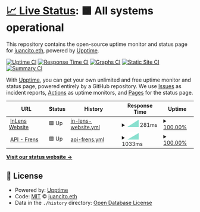 # [📈 Live Status](https://status.inlens.xyz): <!--live status--> **🟩 All systems operational**

This repository contains the open-source uptime monitor and status page for [juancito.eth](https://status.inlens.xyz), powered by [Upptime](https://github.com/upptime/upptime).

[![Uptime CI](https://github.com/0xJuancito/inlens-upptime/workflows/Uptime%20CI/badge.svg)](https://github.com/0xJuancito/inlens-upptime/actions?query=workflow%3A%22Uptime+CI%22)
[![Response Time CI](https://github.com/0xJuancito/inlens-upptime/workflows/Response%20Time%20CI/badge.svg)](https://github.com/0xJuancito/inlens-upptime/actions?query=workflow%3A%22Response+Time+CI%22)
[![Graphs CI](https://github.com/0xJuancito/inlens-upptime/workflows/Graphs%20CI/badge.svg)](https://github.com/0xJuancito/inlens-upptime/actions?query=workflow%3A%22Graphs+CI%22)
[![Static Site CI](https://github.com/0xJuancito/inlens-upptime/workflows/Static%20Site%20CI/badge.svg)](https://github.com/0xJuancito/inlens-upptime/actions?query=workflow%3A%22Static+Site+CI%22)
[![Summary CI](https://github.com/0xJuancito/inlens-upptime/workflows/Summary%20CI/badge.svg)](https://github.com/0xJuancito/inlens-upptime/actions?query=workflow%3A%22Summary+CI%22)

With [Upptime](https://upptime.js.org), you can get your own unlimited and free uptime monitor and status page, powered entirely by a GitHub repository. We use [Issues](https://github.com/0xJuancito/inlens-upptime/issues) as incident reports, [Actions](https://github.com/0xJuancito/inlens-upptime/actions) as uptime monitors, and [Pages](https://status.inlens.xyz) for the status page.

<!--start: status pages-->
<!-- This summary is generated by Upptime (https://github.com/upptime/upptime) -->
<!-- Do not edit this manually, your changes will be overwritten -->
<!-- prettier-ignore -->
| URL | Status | History | Response Time | Uptime |
| --- | ------ | ------- | ------------- | ------ |
| <img alt="" src="https://favicons.githubusercontent.com/inlens.xyz" height="13"> [InLens Website](http://inlens.xyz) | 🟩 Up | [in-lens-website.yml](https://github.com/0xJuancito/inlens-upptime/commits/HEAD/history/in-lens-website.yml) | <details><summary><img alt="Response time graph" src="./graphs/in-lens-website/response-time-week.png" height="20"> 281ms</summary><br><a href="https://status.inlens.xyz/history/in-lens-website"><img alt="Response time 281" src="https://img.shields.io/endpoint?url=https%3A%2F%2Fraw.githubusercontent.com%2F0xJuancito%2Finlens-upptime%2FHEAD%2Fapi%2Fin-lens-website%2Fresponse-time.json"></a><br><a href="https://status.inlens.xyz/history/in-lens-website"><img alt="24-hour response time 281" src="https://img.shields.io/endpoint?url=https%3A%2F%2Fraw.githubusercontent.com%2F0xJuancito%2Finlens-upptime%2FHEAD%2Fapi%2Fin-lens-website%2Fresponse-time-day.json"></a><br><a href="https://status.inlens.xyz/history/in-lens-website"><img alt="7-day response time 281" src="https://img.shields.io/endpoint?url=https%3A%2F%2Fraw.githubusercontent.com%2F0xJuancito%2Finlens-upptime%2FHEAD%2Fapi%2Fin-lens-website%2Fresponse-time-week.json"></a><br><a href="https://status.inlens.xyz/history/in-lens-website"><img alt="30-day response time 281" src="https://img.shields.io/endpoint?url=https%3A%2F%2Fraw.githubusercontent.com%2F0xJuancito%2Finlens-upptime%2FHEAD%2Fapi%2Fin-lens-website%2Fresponse-time-month.json"></a><br><a href="https://status.inlens.xyz/history/in-lens-website"><img alt="1-year response time 281" src="https://img.shields.io/endpoint?url=https%3A%2F%2Fraw.githubusercontent.com%2F0xJuancito%2Finlens-upptime%2FHEAD%2Fapi%2Fin-lens-website%2Fresponse-time-year.json"></a></details> | <details><summary><a href="https://status.inlens.xyz/history/in-lens-website">100.00%</a></summary><a href="https://status.inlens.xyz/history/in-lens-website"><img alt="All-time uptime 100.00%" src="https://img.shields.io/endpoint?url=https%3A%2F%2Fraw.githubusercontent.com%2F0xJuancito%2Finlens-upptime%2FHEAD%2Fapi%2Fin-lens-website%2Fuptime.json"></a><br><a href="https://status.inlens.xyz/history/in-lens-website"><img alt="24-hour uptime 100.00%" src="https://img.shields.io/endpoint?url=https%3A%2F%2Fraw.githubusercontent.com%2F0xJuancito%2Finlens-upptime%2FHEAD%2Fapi%2Fin-lens-website%2Fuptime-day.json"></a><br><a href="https://status.inlens.xyz/history/in-lens-website"><img alt="7-day uptime 100.00%" src="https://img.shields.io/endpoint?url=https%3A%2F%2Fraw.githubusercontent.com%2F0xJuancito%2Finlens-upptime%2FHEAD%2Fapi%2Fin-lens-website%2Fuptime-week.json"></a><br><a href="https://status.inlens.xyz/history/in-lens-website"><img alt="30-day uptime 100.00%" src="https://img.shields.io/endpoint?url=https%3A%2F%2Fraw.githubusercontent.com%2F0xJuancito%2Finlens-upptime%2FHEAD%2Fapi%2Fin-lens-website%2Fuptime-month.json"></a><br><a href="https://status.inlens.xyz/history/in-lens-website"><img alt="1-year uptime 100.00%" src="https://img.shields.io/endpoint?url=https%3A%2F%2Fraw.githubusercontent.com%2F0xJuancito%2Finlens-upptime%2FHEAD%2Fapi%2Fin-lens-website%2Fuptime-year.json"></a></details>
| <img alt="" src="https://favicons.githubusercontent.com/inlens.xyz" height="13"> [API - Frens](http://inlens.xyz/api/frens?username=LensProtocol) | 🟩 Up | [api-frens.yml](https://github.com/0xJuancito/inlens-upptime/commits/HEAD/history/api-frens.yml) | <details><summary><img alt="Response time graph" src="./graphs/api-frens/response-time-week.png" height="20"> 1033ms</summary><br><a href="https://status.inlens.xyz/history/api-frens"><img alt="Response time 1033" src="https://img.shields.io/endpoint?url=https%3A%2F%2Fraw.githubusercontent.com%2F0xJuancito%2Finlens-upptime%2FHEAD%2Fapi%2Fapi-frens%2Fresponse-time.json"></a><br><a href="https://status.inlens.xyz/history/api-frens"><img alt="24-hour response time 1033" src="https://img.shields.io/endpoint?url=https%3A%2F%2Fraw.githubusercontent.com%2F0xJuancito%2Finlens-upptime%2FHEAD%2Fapi%2Fapi-frens%2Fresponse-time-day.json"></a><br><a href="https://status.inlens.xyz/history/api-frens"><img alt="7-day response time 1033" src="https://img.shields.io/endpoint?url=https%3A%2F%2Fraw.githubusercontent.com%2F0xJuancito%2Finlens-upptime%2FHEAD%2Fapi%2Fapi-frens%2Fresponse-time-week.json"></a><br><a href="https://status.inlens.xyz/history/api-frens"><img alt="30-day response time 1033" src="https://img.shields.io/endpoint?url=https%3A%2F%2Fraw.githubusercontent.com%2F0xJuancito%2Finlens-upptime%2FHEAD%2Fapi%2Fapi-frens%2Fresponse-time-month.json"></a><br><a href="https://status.inlens.xyz/history/api-frens"><img alt="1-year response time 1033" src="https://img.shields.io/endpoint?url=https%3A%2F%2Fraw.githubusercontent.com%2F0xJuancito%2Finlens-upptime%2FHEAD%2Fapi%2Fapi-frens%2Fresponse-time-year.json"></a></details> | <details><summary><a href="https://status.inlens.xyz/history/api-frens">100.00%</a></summary><a href="https://status.inlens.xyz/history/api-frens"><img alt="All-time uptime 100.00%" src="https://img.shields.io/endpoint?url=https%3A%2F%2Fraw.githubusercontent.com%2F0xJuancito%2Finlens-upptime%2FHEAD%2Fapi%2Fapi-frens%2Fuptime.json"></a><br><a href="https://status.inlens.xyz/history/api-frens"><img alt="24-hour uptime 100.00%" src="https://img.shields.io/endpoint?url=https%3A%2F%2Fraw.githubusercontent.com%2F0xJuancito%2Finlens-upptime%2FHEAD%2Fapi%2Fapi-frens%2Fuptime-day.json"></a><br><a href="https://status.inlens.xyz/history/api-frens"><img alt="7-day uptime 100.00%" src="https://img.shields.io/endpoint?url=https%3A%2F%2Fraw.githubusercontent.com%2F0xJuancito%2Finlens-upptime%2FHEAD%2Fapi%2Fapi-frens%2Fuptime-week.json"></a><br><a href="https://status.inlens.xyz/history/api-frens"><img alt="30-day uptime 100.00%" src="https://img.shields.io/endpoint?url=https%3A%2F%2Fraw.githubusercontent.com%2F0xJuancito%2Finlens-upptime%2FHEAD%2Fapi%2Fapi-frens%2Fuptime-month.json"></a><br><a href="https://status.inlens.xyz/history/api-frens"><img alt="1-year uptime 100.00%" src="https://img.shields.io/endpoint?url=https%3A%2F%2Fraw.githubusercontent.com%2F0xJuancito%2Finlens-upptime%2FHEAD%2Fapi%2Fapi-frens%2Fuptime-year.json"></a></details>

<!--end: status pages-->

[**Visit our status website →**](https://status.inlens.xyz)

## 📄 License

- Powered by: [Upptime](https://github.com/upptime/upptime)
- Code: [MIT](./LICENSE) © [juancito.eth](https://status.inlens.xyz)
- Data in the `./history` directory: [Open Database License](https://opendatacommons.org/licenses/odbl/1-0/)
